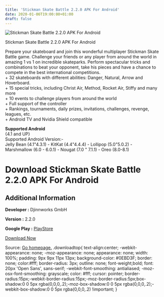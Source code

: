 ```yaml
---
title: 'Stickman Skate Battle 2.2.0 APK For Android'
date: 2020-01-06T19:00:00+01:00
draft: false
---
```


![Stickman Skate Battle 2.2.0 APK For Android](https://i2.wp.com/apkhome.net/wp-content/uploads/2018/07/Stickman-Skate-Battle-2.2.0.png "Stickman Skate Battle 2.2.0 APK For Android")

  

Stickman Skate Battle 2.2.0 APK For Android

Prepare your skateboard and join this wonderful multiplayer Stickman Skate Battle game. Challenge your friends or any player from around the world in amazing 1 vs 1 on incredible skateparks. Perform spectacular tricks and combinations to beat your opponent, take his pieces and have a chance to compete in the best international competitions.  
\+ 32 skateboards with different abilities: Danger, Natural, Arrow and Hoverboard.  
\+ 15 special tricks, including Christ Air, Method, Rocket Air, Stiffy and many more  
\+ 10 events to challenge players from around the world  
\+ Full support of the controller  
\+ Rankings, tournaments, daily prizes, invitations, challenges, revenge, leagues, etc.  
\+ Android TV and Nvidia Shield compatible

**Supported Android**  
{4.1 and UP}  
Supported Android Version:-  
Jelly Bean (4.1"4.3.1) - KitKat (4.4"4.4.4) - Lollipop (5.0"5.0.2) - Marshmallow (6.0 - 6.0.1) - Nougat (7.0 " 7.1.1) - Oreo (8.0-8.1)

Download Stickman Skate Battle 2.2.0 APK For Android
====================================================

Additional Information
----------------------

**Developer :** Djinnworks GmbH

**Version :** 2.2.0

**Google Play :** [PlayStore](https://play.google.com/store/apps/details?id=com.djinnworks.ssp)

  

[Download Now](https://store4app.co/post/stickman-skate-battle-2-2-0-apk-for-android_1573672019)

  
Source: [Go homepage.](https://store4app.co/post/stickman-skate-battle-2-2-0-apk-for-android_1573672019) .downloadtop{ text-align:center; -webkit-appearance: none; -moz-appearance: none; appearance: none; width: 100%; padding: 9px 9px 11px 13px; background-color: #0EBD3F; border: none; color:#fff; border-radius: 3px; outline: none; font-weight;bold; font: 20px 'Open Sans', sans-serif; -webkit-font-smoothing: antialiased; -moz-osx-font-smoothing: grayscale; color: #fff; cursor: pointer; border-radius:15px;-webkit-border-radius:15px;-moz-border-radius:5px;box-shadow:0 0 5px rgba(0,0,0,.2);-moz-box-shadow:0 0 5px rgba(0,0,0,.2);-webkit-box-shadow:0 0 5px rgba(0,0,0,.2) !important; }